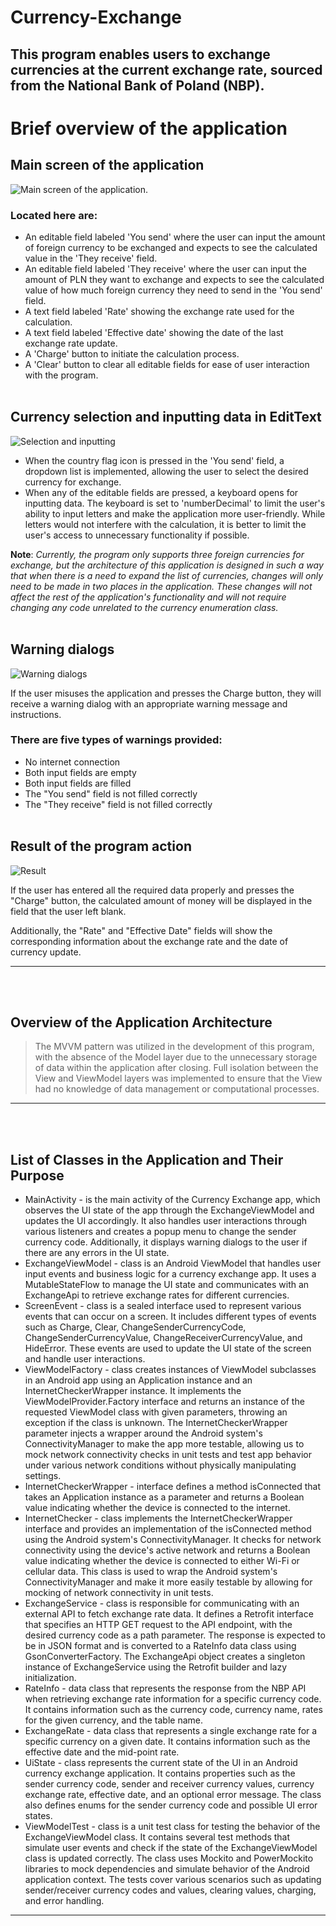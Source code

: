 # Currency-Exchange
## This program enables users to exchange currencies at the current exchange rate, sourced from the National Bank of Poland (NBP).
# Brief overview of the application
## Main screen of the application
![Main screen of the application.](https://lh3.googleusercontent.com/pw/AMWts8DyaiaDksou2jNNSrbBVXl3wgp6OkUZnW5oCEX2nzBPOhZLGNChRnt-HYxdyo-35XuO1frRjSDcG-nNapIpudn50uRHbN1C09RZvZh1T3Q6P9pDSZbkZUT4EYURemHQEdwilZe6-lcZIIxXoboVBowxYg=w459-h822-s-no?authuser=0)
### Located here are:<br/>

- An editable field labeled 'You send' where the user can input the amount of foreign currency to be exchanged and expects to see the calculated value in the 'They receive' field.
- An editable field labeled 'They receive' where the user can input the amount of PLN they want to exchange and expects to see the calculated value of how much foreign currency they need to send in the 'You send' field.
- A text field labeled 'Rate' showing the exchange rate used for the calculation.
- A text field labeled 'Effective date' showing the date of the last exchange rate update.
- A 'Charge' button to initiate the calculation process.
- A 'Clear' button to clear all editable fields for ease of user interaction with the program.<br/><br/>

## Currency selection and inputting data in EditText<br/>
![Selection and inputting](https://lh3.googleusercontent.com/pw/AMWts8ABSPigxwWxdUHcBNqLPTTCKma4D4NpI8sSjD_cq_3LzuWKtK5TA-FQgNE_CaI_UgCShlrQcM6GW4RFTSy0Hb7WEfRIP58HI3NpFoGJrlJDDzdqKMgYOSY2y-z3on_ljWbzNQzrgt-f2fnJk2vqiur6jw=w463-h823-no?authuser=0)

- When the country flag icon is pressed in the 'You send' field, a dropdown list is implemented, allowing the user to select the desired currency for exchange.
- When any of the editable fields are pressed, a keyboard opens for inputting data. The keyboard is set to 'numberDecimal' to limit the user's ability to input letters and make the application more user-friendly. While letters would not interfere with the calculation, it is better to limit the user's access to unnecessary functionality if possible.
  
**Note**: *Currently, the program only supports three foreign currencies for exchange, but the architecture of this application is designed in such a way that when there is a need to expand the list of currencies, changes will only need to be made in two places in the application. These changes will not affect the rest of the application's functionality and will not require changing any code unrelated to the currency enumeration class.*
<br/><br/>

## Warning dialogs<br/>

![Warning dialogs](https://lh3.googleusercontent.com/w1QFv85rjrl4MdPYPJLoCzvPNxOAWndUvki5b4n5Zuy4K5oc-yC3xeIZkkPMOHUVsfid_2GMCkCuv4aOWS1uiMMqftOCpZz3qD-vG2bfWWlmEiK9bbVTxLWSVoUmGAB0JD3yGqh-lhK3RbpOMyH4ev9mMsgbrNiNuXmE4RorVxhfoRdObOjHWsmf4bBixSSvMHERv5eVbpn_r7rVu0NhZoLMT_HjrhE9PonrZdHDstSmZ0mj-l8kHWF9zuQdjoND824y6_vGfQAZrmF0LahErx4_y3PXnBtlTWha3f86x0KcQRn9EkVZMI9W6dyTrltC8T6z7Lesl3-wpjRiqP3Z3Wdx8-PSoT1G9CvB__OACf3Aex0KhxMy4OK_eqnDr3pGdltws58UUiIcYzZgIphSLhEy8F7UpbwlEiIrNXawTYCBDRxKXtraQBsiArN14IcHA-3qoHDrTC3zhQmure1OPd-9OYCi_KyKrqbjdDChZ53EBcpsO9YDHhUB_ruOXI6hOuT2FBA2AEjcM0vFRJ98pz0Mj4tkCifnpXTmqGx3yA_fGAeYZaoMNzBgX29ya5C_HdPhchJ1hIlilWkQCuFvGoe6E88HLnVMeKBNoDDp5j0QtNOBrY7EuDPHcJilM9VdvlA73B7Tshb4uRV4xXOYhrbI3iLi9rH5KtJIs7ZjEhOMouhrsm8e9l_PaRTBsSW2ZEV5dRiEIFFm5M6cyVU9O956d9jojNgWgTzJ4PJ5iPhx-U0cKB3fAzWSEYnoFOkeTufSXOEfO4Tqkc3tVsMtkiz6HCBg3Fnbbl1_OXCBl6XbLB_sPCROfYaD_56_OIBkQuzTzQ5xsmCZvHWxMrPFcMj3XRSKiGkiloApYe8b2e-S0Y0oSGaiXNGwhQD_-kyBUYS3pPU-uGknVfDqbNUrTmy26F4HtP-n2MhoV0kFqcD_FvXJPVNXxs_oM_PprNr-kCeuf4BeeFLoPCgUEBqcSQ=w465-h822-no?authuser=0)<br/>

If the user misuses the application and presses the Charge button, they will receive a warning dialog with an appropriate warning message and instructions.

### There are five types of warnings provided:
- No internet connection
- Both input fields are empty
- Both input fields are filled
- The "You send" field is not filled correctly
- The "They receive" field is not filled correctly
<br/><br/>

## Result of the program action<br/>

![Result](https://lh3.googleusercontent.com/Zg-9SA9EBMsrH10OjWxrBQ6ocFUMgScLnx44z11zka0bYxp_MX_DWJnBOqL15tJIJNotAGqFtx_Evjp28KM2gEUap9rHaZoyJcpsYR1TNUnlXsdyAd9PaA6TmIZDT_TSJgRQFsH2RSCggsAyiB91nsVNGQWEfs5d7HizcRyY_CjeydMwPyzCVKp7v4Fv56-PdnLyNWzGWXBreo1rDH5bzn7_JmsM74HaiGBqs254UtjQdUeCjpW-FZzm-7SC-dgctEMNc9qiPCqdaxKly8ZuFrTDfr6O2HCdynlRjYp6NJ2bMBcs7pKg4halBDh1c9jqvE8REKktB_SFZrgNPPm15boA4C2Ab8Y48WgJ8PTovwjeFZMstESETpt3Dmg5I0xT36M-IBzuvdedSGHVVn8C0U6N0oiERWXh5aWGPUjaltgzXA7JINdJCfQQH77FxgmmsCTNPaNF-0q9Xl-LnwqILSAQsCKptdb3PhSi0WsUWy17JApuaQaHo5S-gFvqu85DTV_21uWkYb7-c_r07ztTpns3IylwGIMd0XBlPx9nG6xLnDCvzXF2AvffN32P8FhQGXbs5InxJkMevyzmuKpMsKNUnTF_hXrpZJ8qbvEVLS-LRwkq2yP2ayyDnCknfFS307MN-kbB5y2eytoDtQqNsefcDp8855fW85jR0FxAX9ZxCr7M_mecze6xcID8fHYBHQ0jQHsgEl8saMIDe6RNLlgQRYddV5Ru8PDHE8cs5v4KzBi_DfUzD_fEp_wdpkeiQDXBMI35bgELvfJU-Ym1PUTyG0_jJIlJlai5_gqC72soTKo6YY10ToGA2pO32psm_mA-GHsEGurc4zHirRl9E7N8a9LBUQzFni7qEzDTAUnPRfyrWIO3XkjKBk09RLzLBnVO1D2XkGscUyHtO2OfCyLc2b8tW4Dmpsm3yu5n2H2j4MaU5dsvwPqLAjeLRIUMsi5SQ3Hx1QuwL92r84Fsfg=w464-h823-no?authuser=0)<br/>

If the user has entered all the required data properly and presses the "Charge" button, the calculated amount of money will be displayed in the field that the user left blank. 

Additionally, the "Rate" and "Effective Date" fields will show the corresponding information about the exchange rate and the date of currency update.
___
<br/><br/>


## Overview of the Application Architecture<br/>
> The MVVM pattern was utilized in the development of this program, with the absence of the Model layer due to the unnecessary storage of data within the application after closing. Full isolation between the View and ViewModel layers was implemented to ensure that the View had no knowledge of data management or computational processes.
___
<br/><br/>

## List of Classes in the Application and Their Purpose

- MainActivity - is the main activity of the Currency Exchange app, which observes the UI state of the app through the ExchangeViewModel and updates the UI accordingly. It also handles user interactions through various listeners and creates a popup menu to change the sender currency code. Additionally, it displays warning dialogs to the user if there are any errors in the UI state.
- ExchangeViewModel  - class is an Android ViewModel that handles user input events and business logic for a currency exchange app. It uses a MutableStateFlow to manage the UI state and communicates with an ExchangeApi to retrieve exchange rates for different currencies.
 - ScreenEvent - class is a sealed interface used to represent various events that can occur on a screen. It includes different types of events such as Charge, Clear, ChangeSenderCurrencyCode, ChangeSenderCurrencyValue, ChangeReceiverCurrencyValue, and HideError. These events are used to update the UI state of the screen and handle user interactions.
 - ViewModelFactory - class creates instances of ViewModel subclasses in an Android app using an Application instance and an InternetCheckerWrapper instance. It implements the ViewModelProvider.Factory interface and returns an instance of the requested ViewModel class with given parameters, throwing an exception if the class is unknown. The InternetCheckerWrapper parameter injects a wrapper around the Android system's ConnectivityManager to make the app more testable, allowing us to mock network connectivity checks in unit tests and test app behavior under various network conditions without physically manipulating settings.
 - InternetCheckerWrapper -  interface defines a method isConnected that takes an Application instance as a parameter and returns a Boolean value indicating whether the device is connected to the internet.
 - InternetChecker - class implements the InternetCheckerWrapper interface and provides an implementation of the isConnected method using the Android system's ConnectivityManager. It checks for network connectivity using the device's active network and returns a Boolean value indicating whether the device is connected to either Wi-Fi or cellular data. This class is used to wrap the Android system's ConnectivityManager and make it more easily testable by allowing for mocking of network connectivity in unit tests.
 - ExchangeService - class is responsible for communicating with an external API to fetch exchange rate data. It defines a Retrofit interface that specifies an HTTP GET request to the API endpoint, with the desired currency code as a path parameter. The response is expected to be in JSON format and is converted to a RateInfo data class using GsonConverterFactory. The ExchangeApi object creates a singleton instance of ExchangeService using the Retrofit builder and lazy initialization.
 - RateInfo - data class that represents the response from the NBP API when retrieving exchange rate information for a specific currency code. It contains information such as the currency code, currency name, rates for the given currency, and the table name.
 - ExchangeRate - data class that represents a single exchange rate for a specific currency on a given date. It contains information such as the effective date and the mid-point rate.
 - UiState - class represents the current state of the UI in an Android currency exchange application. It contains properties such as the sender currency code, sender and receiver currency values, currency exchange rate, effective date, and an optional error message. The class also defines enums for the sender currency code and possible UI error states.
 - ViewModelTest -  class is a unit test class for testing the behavior of the ExchangeViewModel class. It contains several test methods that simulate user events and check if the state of the ExchangeViewModel class is updated correctly. The class uses Mockito and PowerMockito libraries to mock dependencies and simulate behavior of the Android application context. The tests cover various scenarios such as updating sender/receiver currency codes and values, clearing values, charging, and error handling.
___
